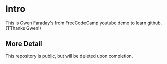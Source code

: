 # Intro

This is Gwen Faraday's from FreeCodeCamp youtube demo to learn github.  (TThanks Gwen!)

##  More Detail
This repository is public, but will be deleted upon completion.
